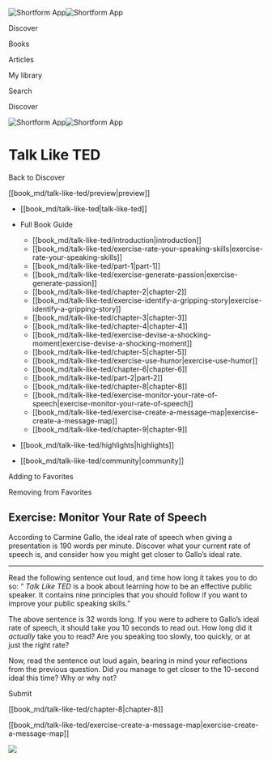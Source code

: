 ![Shortform App](/img/logo.36a2399e.svg)![Shortform App](/img/logo-dark.70c1b072.svg)

Discover

Books

Articles

My library

Search

Discover

![Shortform App](/img/logo.36a2399e.svg)![Shortform App](/img/logo-dark.70c1b072.svg)

# Talk Like TED

Back to Discover

[[book_md/talk-like-ted/preview|preview]]

  * [[book_md/talk-like-ted|talk-like-ted]]
  * Full Book Guide

    * [[book_md/talk-like-ted/introduction|introduction]]
    * [[book_md/talk-like-ted/exercise-rate-your-speaking-skills|exercise-rate-your-speaking-skills]]
    * [[book_md/talk-like-ted/part-1|part-1]]
    * [[book_md/talk-like-ted/exercise-generate-passion|exercise-generate-passion]]
    * [[book_md/talk-like-ted/chapter-2|chapter-2]]
    * [[book_md/talk-like-ted/exercise-identify-a-gripping-story|exercise-identify-a-gripping-story]]
    * [[book_md/talk-like-ted/chapter-3|chapter-3]]
    * [[book_md/talk-like-ted/chapter-4|chapter-4]]
    * [[book_md/talk-like-ted/exercise-devise-a-shocking-moment|exercise-devise-a-shocking-moment]]
    * [[book_md/talk-like-ted/chapter-5|chapter-5]]
    * [[book_md/talk-like-ted/exercise-use-humor|exercise-use-humor]]
    * [[book_md/talk-like-ted/chapter-6|chapter-6]]
    * [[book_md/talk-like-ted/part-2|part-2]]
    * [[book_md/talk-like-ted/chapter-8|chapter-8]]
    * [[book_md/talk-like-ted/exercise-monitor-your-rate-of-speech|exercise-monitor-your-rate-of-speech]]
    * [[book_md/talk-like-ted/exercise-create-a-message-map|exercise-create-a-message-map]]
    * [[book_md/talk-like-ted/chapter-9|chapter-9]]
  * [[book_md/talk-like-ted/highlights|highlights]]
  * [[book_md/talk-like-ted/community|community]]



Adding to Favorites 

Removing from Favorites 

## Exercise: Monitor Your Rate of Speech

According to Carmine Gallo, the ideal rate of speech when giving a presentation is 190 words per minute. Discover what your current rate of speech is, and consider how you might get closer to Gallo’s ideal rate.

* * *

Read the following sentence out loud, and time how long it takes you to do so: “ _Talk Like TED_ is a book about learning how to be an effective public speaker. It contains nine principles that you should follow if you want to improve your public speaking skills.”

The above sentence is 32 words long. If you were to adhere to Gallo’s ideal rate of speech, it should take you 10 seconds to read out. How long did it _actually_ take you to read? Are you speaking too slowly, too quickly, or at just the right rate?

Now, read the sentence out loud again, bearing in mind your reflections from the previous question. Did you manage to get closer to the 10-second ideal this time? Why or why not?

Submit 

[[book_md/talk-like-ted/chapter-8|chapter-8]]

[[book_md/talk-like-ted/exercise-create-a-message-map|exercise-create-a-message-map]]

![](https://bat.bing.com/action/0?ti=56018282&Ver=2&mid=46ed486f-f4e7-442e-a97f-ca8aa57d3d50&sid=f30c5e70639211ee87d33f0876d93783&vid=f30c9700639211eeb3a75d830392c94f&vids=0&msclkid=N&pi=0&lg=en-US&sw=800&sh=600&sc=24&nwd=1&tl=Shortform%20%7C%20Book&p=https%3A%2F%2Fwww.shortform.com%2Fapp%2Fbook%2Ftalk-like-ted%2Fexercise-monitor-your-rate-of-speech&r=&lt=575&evt=pageLoad&sv=1&rn=190587)
